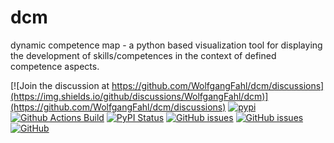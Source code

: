 # dcm
dynamic competence map - a python based visualization tool
for displaying the development of skills/competences in the context of
defined competence aspects.

[![Join the discussion at https://github.com/WolfgangFahl/dcm/discussions](https://img.shields.io/github/discussions/WolfgangFahl/dcm)](https://github.com/WolfgangFahl/dcm/discussions)
[![pypi](https://img.shields.io/pypi/pyversions/dcm)](https://pypi.org/project/dcm/)
[![Github Actions Build](https://github.com/WolfgangFahl/dcm/workflows/Build/badge.svg?branch=main)](https://github.com/WolfgangFahl/dcm/actions?query=workflow%3ABuild+branch%3Amain)
[![PyPI Status](https://img.shields.io/pypi/v/dcm.svg)](https://pypi.python.org/pypi/dcm/)
[![GitHub issues](https://img.shields.io/github/issues/WolfgangFahl/dcm.svg)](https://github.com/WolfgangFahl/dcm/issues)
[![GitHub issues](https://img.shields.io/github/issues-closed/WolfgangFahl/dcm.svg)](https://github.com/WolfgangFahl/dcm/issues/?q=is%3Aissue+is%3Aclosed)
[![GitHub](https://img.shields.io/github/license/WolfgangFahl/dcm)](https://www.apache.org/licenses/LICENSE-2.0)
